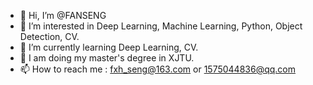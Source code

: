 - 👋 Hi, I’m @FANSENG
- 👀 I’m interested in Deep Learning, Machine Learning, Python, Object Detection, CV.
- 🌱 I’m currently learning Deep Learning, CV.
- 💞️ I am doing my master's degree in XJTU.
- 📫 How to reach me : fxh_seng@163.com or 1575044836@qq.com

<!---
FANSENG/FANSENG is a ✨ special ✨ repository because its `README.md` (this file) appears on your GitHub profile.
You can click the Preview link to take a look at your changes.
--->
